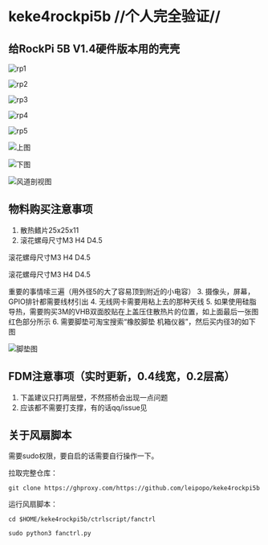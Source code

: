 # keke4rockpi5b //**个人完全验证**//

## 给RockPi 5B V1.4硬件版本用的壳壳

![rp1](/img/rp1.jpg "图")

![rp2](/img/rp2.jpg "图")

![rp3](/img/rp3.jpg "图")

![rp4](/img/rp4.jpg "图")

![rp5](/img/rp5.jpg "图")

![上图](/img/P1.jpg "上图")

![下图](/img/P2.jpg "下图")

![风道剖视图](/img/P4.jpg "风道剖视图")

## 物料购买注意事项

1. 散热鳍片25x25x11
2. 滚花螺母尺寸M3 H4 D4.5

滚花螺母尺寸M3 H4 D4.5

滚花螺母尺寸M3 H4 D4.5

重要的事情嗦三遍（用外径5的大了容易顶到附近的小电容）
3. 摄像头，屏幕，GPIO排针都需要线材引出
4. 无线网卡需要用粘上去的那种天线
5. 如果使用硅脂导热，需要购买3M的VHB双面胶贴在上盖压住散热片的位置，如上面最后一张图红色部分所示
6. 需要脚垫可淘宝搜索“橡胶脚垫 机箱仪器”，然后买内径3的如下图

![脚垫图](/img/jiaodian.jpg "脚垫图")

## FDM注意事项（实时更新，0.4线宽，0.2层高）

1. 下盖建议只打两层壁，不然搭桥会出现一点问题
2. 应该都不需要打支撑，有的话qq/issue见

## 关于风扇脚本

需要sudo权限，要自启的话需要自行操作一下。

拉取完整仓库：

```git clone https://ghproxy.com/https://github.com/leipopo/keke4rockpi5b```

运行风扇脚本：

```cd $HOME/keke4rockpi5b/ctrlscript/fanctrl```

```sudo python3 fanctrl.py```
